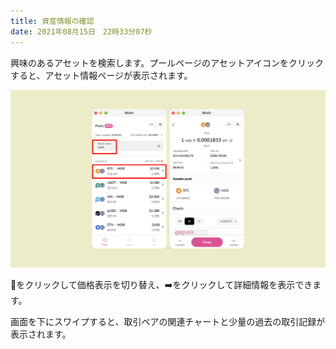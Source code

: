 ```yaml
---
title: 資産情報の確認
date: 2021年08月15日　22時33分07秒
---
```


興味のあるアセットを検索します。プールページのアセットアイコンをクリックすると、アセット情報ページが表示されます。

![](../assets/asset-info.png)

🔄をクリックして価格表示を切り替え、➡️をクリックして詳細情報を表示できます。

画面を下にスワイプすると、取引ペアの関連チャートと少量の過去の取引記録が表示されます。